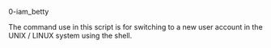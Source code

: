 0-iam_betty

The command use in this script is for switching to a new
user account in the UNIX / LINUX system using the shell.  
